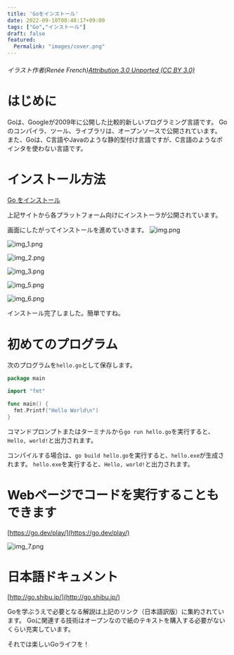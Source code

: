 ```yaml
---
title: 'Goをインストール'
date: 2022-09-10T00:48:17+09:00
tags: ["Go","インストール"]
draft: false
featured:
  Permalink: "images/cover.png"
---
```

###### イラスト作者(Renée French)[Attribution 3.0 Unported (CC BY 3.0)](https://creativecommons.org/licenses/by/3.0/)

# はじめに
Goは、Googleが2009年に公開した比較的新しいプログラミング言語です。
Goのコンパイラ、ツール、ライブラリは、オープンソースで公開されています。
また、Goは、C言語やJavaのような静的型付け言語ですが、C言語のようなポインタを使わない言語です。

# インストール方法

[Go をインストール](https://go.dev/dl/)

上記サイトから各プラットフォーム向けにインストーラが公開されています。

画面にしたがってインストールを進めていきます。
![img.png](images/img.png)

![img_1.png](images/img_1.png)

![img_2.png](images/img_2.png)

![img_3.png](images/img_3.png)

![img_5.png](images/img_5.png)

![img_6.png](images/img_6.png)

インストール完了しました。簡単ですね。

# 初めてのプログラム

次のプログラムを`hello.go`として保存します。

```go
package main

import "fmt"

func main() {
  fmt.Printf("Hello World\n")
}
```

コマンドプロンプトまたはターミナルから`go run hello.go`を実行すると、`Hello, world!`と出力されます。

コンパイルする場合は、`go build hello.go`を実行すると、`hello.exe`が生成されます。
`hello.exe`を実行すると、`Hello, world!`と出力されます。

# Webページでコードを実行することもできます

[https://go.dev/play/](https://go.dev/play/)

![img_7.png](images/img_7.png)

# 日本語ドキュメント

[http://go.shibu.jp/](http://go.shibu.jp/)

Goを学ぶうえで必要となる解説は上記のリンク（日本語訳版）に集約されています。
Goに関連する技術はオープンなので紙のテキストを購入する必要がないくらい充実しています。

それでは楽しいGoライフを！